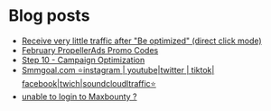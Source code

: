 # Blog posts
<!-- BLOG-POST-LIST:START -->
- [Receive very little traffic after &quot;Be optimized&quot; &lpar;direct click mode&rpar;](https://afflift.com/f/threads/receive-very-little-traffic-after-be-optimized-direct-click-mode.10354/)
- [February PropellerAds Promo Codes](https://afflift.com/f/threads/february-propellerads-promo-codes.10344/)
- [Step 10 - Campaign Optimization](https://afflift.com/f/threads/step-10-campaign-optimization.7481/)
- [Smmgoal.com ⭐instagram | youtube|twitter | tiktok| facebook|twich|soundcloudltraffic⭐](https://afflift.com/f/threads/smmgoal-com-%E2%AD%90instagram-youtube-twitter-tiktok-facebook-twich-soundcloudltraffic%E2%AD%90.6393/)
- [unable to login to Maxbounty ?](https://afflift.com/f/threads/unable-to-login-to-maxbounty.10298/)
<!-- BLOG-POST-LIST:END -->
